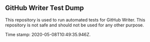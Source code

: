 ## GitHub Writer Test Dump

This repository is used to run automated tests for GitHub Writer.
This repository is not safe and should not be used for any other purpose.

Time stamp: 2020-05-08T10:49:35.946Z.
